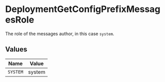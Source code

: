# DeploymentGetConfigPrefixMessagesRole

The role of the messages author, in this case `system`.


## Values

| Name     | Value    |
| -------- | -------- |
| `SYSTEM` | system   |